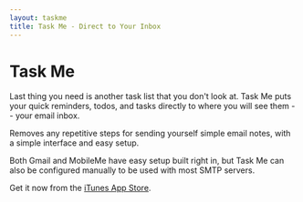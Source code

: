 ```yaml
---
layout: taskme
title: Task Me - Direct to Your Inbox
---
```


# Task Me

Last thing you need is another task list that you don't look at. Task Me puts your quick reminders, todos, and tasks directly to where you will see them -- your
email inbox.

Removes any repetitive steps for sending yourself simple email notes, with a simple interface and easy setup.

Both Gmail and MobileMe have easy setup built right in, but Task Me can also be configured manually to be used with most SMTP servers.

Get it now from the [iTunes App Store](http://itunes.apple.com/us/app/task-me/id394594189?mt=8&ign-mpt=uo).


